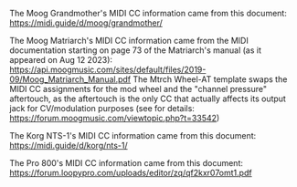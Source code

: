 The Moog Grandmother's MIDI CC information came from this document: https://midi.guide/d/moog/grandmother/

The Moog Matriarch's MIDI CC information came from the MIDI documentation starting on page 73 of the Matriarch's manual (as it appeared on Aug 12 2023): https://api.moogmusic.com/sites/default/files/2019-09/Moog_Matriarch_Manual.pdf The Mtrch Wheel-AT template swaps the MIDI CC assignments for the mod wheel and the "channel pressure" aftertouch, as the aftertouch is the only CC that actually affects its output jack for CV/modulation purposes (see for details: https://forum.moogmusic.com/viewtopic.php?t=33542)

The Korg NTS-1's MIDI CC information came from this document: https://midi.guide/d/korg/nts-1/

The Pro 800's MIDI CC information came from this document: https://forum.loopypro.com/uploads/editor/zq/qf2kxr07omt1.pdf
